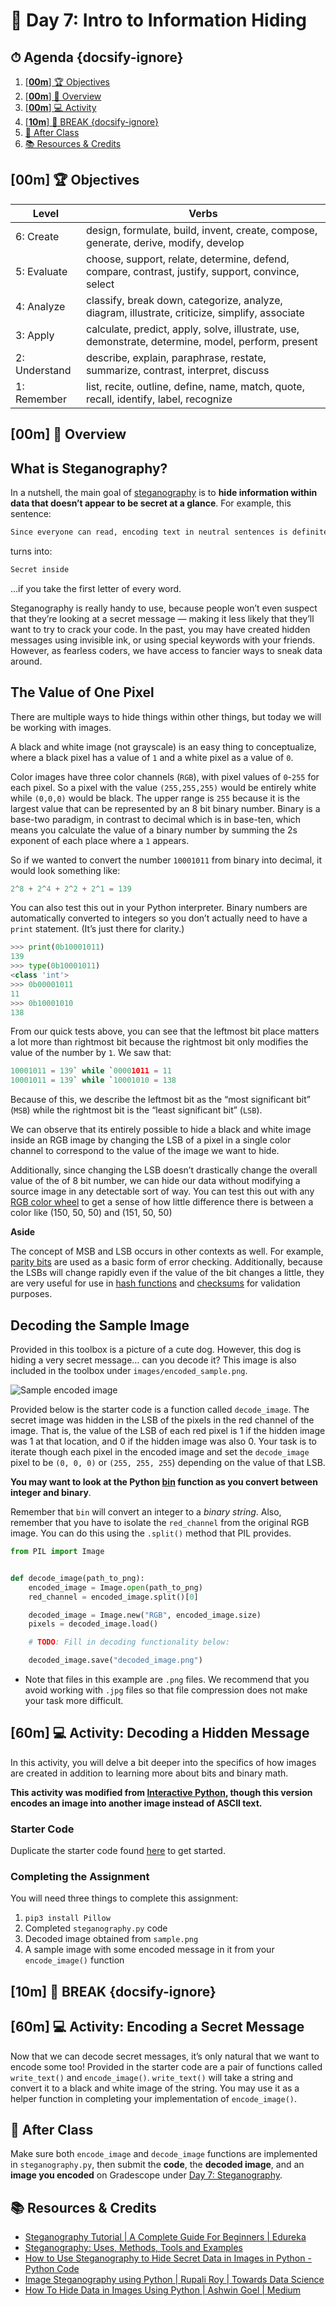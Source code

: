 # 📜 Day 7: Intro to Information Hiding

<!-- omit in toc -->
## ⏱ Agenda {docsify-ignore}

1. [[**00m**] 🏆 Objectives](#00m-%f0%9f%8f%86-objectives)
2. [[**00m**] 📖 Overview](#00m-%f0%9f%93%96-overview)
4. [[**00m**] 💻 Activity](#00m-%f0%9f%92%bb-activity)
5. [[**10m**] 🌴 BREAK {docsify-ignore}](#10m-%f0%9f%8c%b4-break)
6. [🌃 After Class](#%f0%9f%8c%83-after-class)
7. [📚 Resources & Credits](#%f0%9f%93%9a-resources--credits)

<!-- > -->

## [**00m**] 🏆 Objectives

|   Level   | Verbs |
| --------- | ----- |
| 6: Create | design, formulate, build, invent, create, compose, generate, derive, modify, develop |
| 5: Evaluate | choose, support, relate, determine, defend, compare, contrast, justify, support, convince, select |
| 4: Analyze | classify, break down, categorize, analyze, diagram, illustrate, criticize, simplify, associate |
| 3: Apply | calculate, predict, apply, solve, illustrate, use, demonstrate, determine, model, perform, present |
| 2: Understand | describe, explain, paraphrase, restate, summarize, contrast, interpret, discuss |
| 1: Remember | list, recite, outline, define, name, match, quote, recall, identify, label, recognize |

<!-- > -->

## [**00m**] 📖 Overview

## What is Steganography?

In a nutshell, the main goal of [steganography](https://en.wikipedia.org/wiki/Steganography) is to **hide information within data that doesn’t appear to be secret at a glance**. For example, this sentence:

```txt
Since everyone can read, encoding text in neutral sentences is definitely effective
```

turns into:

```txt
Secret inside
```

...if you take the first letter of every word.

 Steganography is really handy to use, because people won’t even suspect that they’re looking at a secret message &mdash; making it less likely that they’ll want to try to crack your code. In the past, you may have created hidden messages using invisible ink, or using special keywords with your friends. However, as fearless coders, we have access to fancier ways to sneak data around.

## The Value of One Pixel

There are multiple ways to hide things within other things, but today we will be working with images.

A black and white image (not grayscale) is an easy thing to conceptualize, where a black pixel has a value of `1` and a white pixel as a value of `0`.

Color images have three color channels (`RGB`), with pixel values of `0`-`255` for each pixel. So a pixel with the value `(255,255,255)` would be entirely white while `(0,0,0)` would be black. The upper range is `255` because it is the largest value that can be represented by an 8 bit binary number. Binary is a base-two paradigm, in contrast to decimal which is in base-ten, which means you calculate the value of a binary number by summing the 2s exponent of each place where a `1` appears.

So if we wanted to convert the number `10001011` from binary into decimal, it would look something like:

```python
2^8 + 2^4 + 2^2 + 2^1 = 139
```

You can also test this out in your Python interpreter. Binary numbers are automatically converted to integers so you don’t actually need to have a `print` statement. (It’s just there for clarity.)

```python
>>> print(0b10001011)
139
>>> type(0b10001011)
<class 'int'>
>>> 0b00001011
11
>>> 0b10001010
138
```

From our quick tests above, you can see that the leftmost bit place matters a lot more than rightmost bit because the rightmost bit only modifies the value of the number by `1`. We saw that:

```python
10001011 = 139` while `00001011 = 11
10001011 = 139` while `10001010 = 138
```

Because of this, we describe the leftmost bit as the “most significant bit” (`MSB`) while the rightmost bit is the “least significant bit” (`LSB`).

We can observe that its entirely possible to hide a black and white image inside an RGB image by changing the LSB of a pixel in a single color channel to correspond to the value of the image we want to hide.

Additionally, since changing the LSB doesn’t drastically change the overall value of the of 8 bit number, we can hide our data without modifying a source image in any detectable sort of way. You can test this out with any [RGB color wheel](http://www.colorspire.com/rgb-color-wheel/) to get a sense of how little difference there is between a color like (150, 50, 50) and (151, 50, 50)

**Aside**

The concept of MSB and LSB occurs in other contexts as well. For example, [parity bits](https://en.wikipedia.org/wiki/Parity_bit) are used as a basic form of error checking. Additionally, because the LSBs will change rapidly even if the value of the bit changes a little, they are very useful for use in [hash functions](https://en.wikipedia.org/wiki/Hash_function) and [checksums](https://en.wikipedia.org/wiki/Checksum) for validation purposes.

## Decoding the Sample Image

Provided in this toolbox is a picture of a cute dog. However, this dog is hiding a very secret message… can you decode it? This image is also included in the toolbox under `images/encoded_sample.png`.

![Sample encoded image](https://raw.githubusercontent.com/Make-School-Courses/BEW-2.3-Web-Security/master/Lessons/Assets/encoded_sample.png)

Provided below is the starter code is a function called `decode_image`. The secret image was hidden in the LSB of the pixels in the red channel of the image. That is, the value of the LSB of each red pixel is 1 if the hidden image was 1 at that location, and 0 if the hidden image was also 0. Your task is to iterate though each pixel in the encoded image and set the `decode_image` pixel to be `(0, 0, 0)` or `(255, 255, 255`) depending on the value of that LSB.

**You may want to look at the Python [bin](https://docs.python.org/3/library/functions.html#bin) function as you convert between integer and binary**.

Remember that `bin` will convert an integer to a *binary string*. Also, remember that you have to isolate the `red_channel` from the original RGB image. You can do this using the `.split()` method that PIL provides.

```python
from PIL import Image


def decode_image(path_to_png):
    encoded_image = Image.open(path_to_png)
    red_channel = encoded_image.split()[0]

    decoded_image = Image.new("RGB", encoded_image.size)
    pixels = decoded_image.load()

    # TODO: Fill in decoding functionality below:

    decoded_image.save("decoded_image.png")
```

- Note that files in this example are `.png` files. We recommend that you avoid working with `.jpg` files so that file compression does not make your task more difficult.

<!-- > -->

## [**60m**] 💻 Activity: Decoding a Hidden Message

In this activity, you will delve a bit deeper into the specifics of how images are created in addition to learning more about bits and binary math.

**This activity was modified from [Interactive Python](http://interactivepython.org/runestone/static/everyday/2013/03/1_steganography.html), though this version encodes an image into another image instead of ASCII text.**

<!-- > -->

### Starter Code

Duplicate the starter code found [here](Lessons/Code/steganography.py) to get started.

<!-- > -->

### Completing the Assignment

You will need three things to complete this assignment:

1. `pip3 install Pillow`
2. Completed `steganography.py` code
3. Decoded image obtained from `sample.png`
4. A sample image with some encoded message in it from your `encode_image()` function

<!-- > -->

## [**10m**] 🌴 BREAK {docsify-ignore}

<!-- > -->


## [**60m**] 💻 Activity: Encoding a Secret Message

Now that we can decode secret messages, it’s only natural that we want to encode some too! Provided in the starter code are a pair of functions called `write_text()` and `encode_image()`. `write_text()` will take a string and convert it to a black and white image of the string. You may use it as a helper function in completing your implementation of `encode_image()`.

## 🌃 After Class

Make sure both `encode_image` and `decode_image` functions are implemented in `steganography.py`, then submit the **code**, the **decoded image**, and an **image you encoded** on Gradescope under [Day 7: Steganography](https://www.gradescope.com/courses/160565/assignments/669567).

<!-- > -->

## 📚 Resources & Credits

- [Steganography Tutorial | A Complete Guide For Beginners | Edureka](https://www.edureka.co/blog/steganography-tutorial)
- [Steganography: Uses, Methods, Tools and Examples](https://www.ukessays.com/essays/computer-science/steganography-uses-methods-tools-3250.php)
- [How to Use Steganography to Hide Secret Data in Images in Python - Python Code](https://www.thepythoncode.com/article/hide-secret-data-in-images-using-steganography-python)
- [Image Steganography using Python | Rupali Roy | Towards Data Science](https://towardsdatascience.com/hiding-data-in-an-image-image-steganography-using-python-e491b68b1372)
- [How To Hide Data in Images Using Python | Ashwin Goel | Medium](https://medium.com/better-programming/image-steganography-using-python-2250896e48b9)
